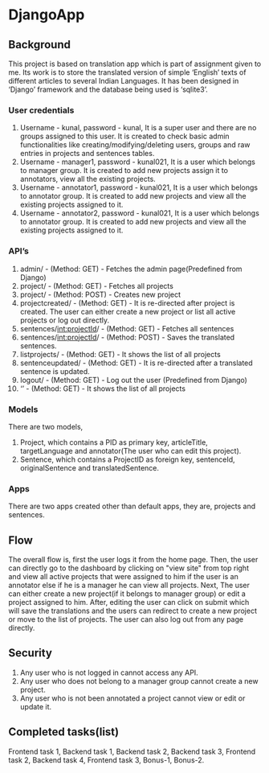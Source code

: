# DjangoApp
## Background
This project is based on translation app which is part of assignment given to me. Its work is to store the translated version of simple ‘English’ texts of different articles to several Indian Languages. It has been designed in ‘Django’ framework and the database being used is ‘sqlite3’.  
	
### User credentials
1. Username - kunal, password - kunal, It is a super user and there are no groups assigned to this user. It is created to check basic admin functionalities like creating/modifying/deleting users, groups and raw entries in projects and sentences tables. 
2. Username - manager1, password - kunal021, It is a user which belongs to manager group. It is created to add new projects assign it to annotators, view all the existing projects.
3. Username - annotator1, password - kunal021, It is a user which belongs to annotator group. It is created to add new projects and view all the existing projects assigned to it.
4. Username - annotator2, password - kunal021, It is a user which belongs to annotator group. It is created to add new projects and view all the existing projects assigned to it.

### API’s
1. admin/ - (Method: GET) - Fetches the admin page(Predefined from Django)
2. project/ - (Method: GET) - Fetches all projects
3. project/ - (Method: POST) - Creates new project
4. projectcreated/ - (Method: GET) - It is re-directed after project is created. The user can either create a new project or list all active projects or log out directly. 
5. sentences/<int:projectId>/ - (Method: GET) - Fetches all sentences 
6. sentences/<int:projectId>/ - (Method: POST) - Saves the translated sentences.
7. listprojects/ -  (Method: GET) - It shows the list of all projects
8. sentenceupdated/ - (Method: GET) - It is re-directed after a translated sentence is updated.
9. logout/ - (Method: GET) - Log out the user (Predefined from Django)
10. ‘’ - (Method: GET) - It shows the list of all projects

### Models 
There are two models,
1. Project, which contains a PID as primary key, articleTitle, targetLanguage and annotator(The user who can edit this project).
2. Sentence, which contains a ProjectID as foreign key, sentenceId, originalSentence and translatedSentence.

### Apps
There are two apps created other than default apps, they are, projects and sentences.

## Flow
The overall flow is, first the user logs it from the home page. Then, the user can directly go to the dashboard by clicking on "view site" from top right and view all active projects that were assigned to him if the user is an annotator else if he is a manager he can view all projects. Next, The user can either create a new project(if it belongs to manager group) or edit a project assigned to him. After, editing the user can click on submit which will save the translations and the users can redirect to create a new project or move to the list of projects. The user can also log out from any page directly.

## Security
1. Any user who is not logged in cannot access any API.
2. Any user who does not belong to a manager group cannot create a new project.
3. Any user who is not been annotated a project cannot view or edit or update it. 

## Completed tasks(list)
Frontend task 1, Backend task 1, Backend task 2, Backend task 3, Frontend task 2, Backend task 4, Frontend task 3, Bonus-1, Bonus-2.
